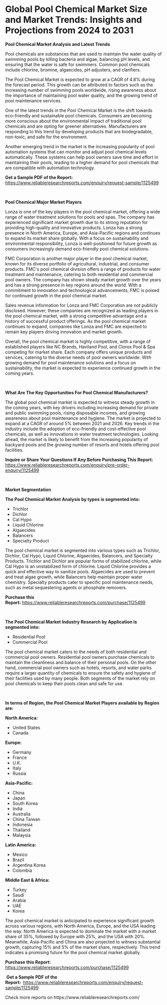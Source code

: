 <p><h1>Global Pool Chemical Market Size and Market Trends: Insights and Projections from 2024 to 2031</h1></p><p><strong>Pool Chemical Market Analysis and Latest Trends</strong></p>
<p><p>Pool chemicals are substances that are used to maintain the water quality of swimming pools by killing bacteria and algae, balancing pH levels, and ensuring that the water is safe for swimmers. Common pool chemicals include chlorine, bromine, algaecides, pH adjusters, and clarifiers.</p><p>The Pool Chemical Market is expected to grow at a CAGR of 4.8% during the forecast period. This growth can be attributed to factors such as the increasing number of swimming pools worldwide, rising awareness about the importance of maintaining pool water quality, and the growing trend of pool maintenance services.</p><p>One of the latest trends in the Pool Chemical Market is the shift towards eco-friendly and sustainable pool chemicals. Consumers are becoming more conscious about the environmental impact of traditional pool chemicals and are opting for greener alternatives. Manufacturers are responding to this trend by developing products that are biodegradable, non-toxic, and safe for the environment.</p><p>Another emerging trend in the market is the increasing popularity of pool automation systems that can monitor and adjust pool chemical levels automatically. These systems can help pool owners save time and effort in maintaining their pools, leading to a higher demand for pool chemicals that are compatible with automation technology.</p></p>
<p><strong>Get a Sample PDF of the Report:&nbsp;</strong> <a href="https://www.reliableresearchreports.com/enquiry/request-sample/1125499">https://www.reliableresearchreports.com/enquiry/request-sample/1125499</a></p>
<p>&nbsp;</p>
<p><strong>Pool Chemical Major Market Players</strong></p>
<p><p>Lonza is one of the key players in the pool chemical market, offering a wide range of water treatment solutions for pools and spas. The company has experienced significant market growth due to its strong reputation for providing high-quality and innovative products. Lonza has a strong presence in North America, Europe, and Asia-Pacific regions and continues to expand its market share globally. With a focus on sustainability and environmental responsibility, Lonza is well-positioned for future growth as consumers increasingly demand eco-friendly pool chemical solutions.</p><p>FMC Corporation is another major player in the pool chemical market, known for its diverse portfolio of agricultural, industrial, and consumer products. FMC's pool chemical division offers a range of products for water treatment and maintenance, catering to both residential and commercial pool owners. The company has shown steady market growth over the years and has a strong presence in key regions around the world. With a commitment to innovation and technological advancements, FMC is poised for continued growth in the pool chemical market.</p><p>Sales revenue information for Lonza and FMC Corporation are not publicly disclosed. However, these companies are recognized as leading players in the pool chemical market, with a strong competitive advantage and a history of successful product offerings. As the pool chemical market continues to expand, companies like Lonza and FMC are expected to remain key players driving innovation and market growth.</p><p>Overall, the pool chemical market is highly competitive, with a range of established players like NC Brands, Haviland Pool, and Clorox Pool & Spa competing for market share. Each company offers unique products and services, catering to the diverse needs of pool owners worldwide. With growing demand for pool maintenance solutions and a focus on sustainability, the market is expected to experience continued growth in the coming years.</p></p>
<p>&nbsp;</p>
<p><strong>What Are The Key Opportunities For Pool Chemical Manufacturers?</strong></p>
<p><p>The global pool chemical market is expected to witness steady growth in the coming years, with key drivers including increasing demand for private and public swimming pools, rising disposable incomes, and growing awareness about pool maintenance and hygiene. The market is projected to expand at a CAGR of around 5% between 2021 and 2026. Key trends in the industry include the adoption of eco-friendly and cost-effective pool chemicals, as well as innovations in water treatment technologies. Looking ahead, the market is likely to benefit from the increasing popularity of backyard pools and the growing number of resorts and hotels offering pool facilities.</p></p>
<p><strong>Inquire or Share Your Questions If Any Before Purchasing This Report:</strong> <a href="https://www.reliableresearchreports.com/enquiry/pre-order-enquiry/1125499">https://www.reliableresearchreports.com/enquiry/pre-order-enquiry/1125499</a></p>
<p>&nbsp;</p>
<p><strong>Market Segmentation</strong></p>
<p><strong>The Pool Chemical Market Analysis by types is segmented into:</strong></p>
<p><ul><li>Trichlor</li><li>Dichlor</li><li>Cal Hypo</li><li>Liquid Chlorine</li><li>Algaecides</li><li>Balancers</li><li>Specialty Product</li></ul></p>
<p><p>The pool chemical market is segmented into various types such as Trichlor, Dichlor, Cal Hypo, Liquid Chlorine, Algaecides, Balancers, and Specialty Products. Trichlor and Dichlor are popular forms of stabilized chlorine, while Cal Hypo is an unstabilized form of chlorine. Liquid Chlorine provides a quick and effective way to sanitize pools. Algaecides are used to prevent and treat algae growth, while Balancers help maintain proper water chemistry. Specialty products cater to specific pool maintenance needs, such as metal sequestering agents or phosphate removers.</p></p>
<p><strong>Purchase this Report:&nbsp;</strong><a href="https://www.reliableresearchreports.com/purchase/1125499">https://www.reliableresearchreports.com/purchase/1125499</a></p>
<p>&nbsp;</p>
<p><strong>The Pool Chemical Market Industry Research by Application is segmented into:</strong></p>
<p><ul><li>Residential Pool</li><li>Commercial Pool</li></ul></p>
<p><p>The pool chemical market caters to the needs of both residential and commercial pool owners. Residential pool owners purchase chemicals to maintain the cleanliness and balance of their personal pools. On the other hand, commercial pool owners such as hotels, resorts, and water parks require a larger quantity of chemicals to ensure the safety and hygiene of their facilities used by many people. Both segments of the market rely on pool chemicals to keep their pools clean and safe for use.</p></p>
<p>&nbsp;</p>
<p><strong>In terms of Region, the Pool Chemical Market Players available by Region are:</strong></p>
<p>
    <p> <strong> North America: </strong>
        <ul>
            <li>United States</li>
            <li>Canada</li>
        </ul>
        </p> 
    <p> <strong> Europe: </strong>
        <ul>
            <li>Germany</li>
            <li>France</li>
            <li>U.K.</li>
            <li>Italy</li>
            <li>Russia</li>
        </ul>
        </p> 
    <p> <strong> Asia-Pacific: </strong>
        <ul>
            <li>China</li>
            <li>Japan</li>
            <li>South Korea</li>
            <li>India</li>
            <li>Australia</li>
            <li>China Taiwan</li>
            <li>Indonesia</li>
            <li>Thailand</li>
            <li>Malaysia</li>
        </ul>
        </p> 
    <p> <strong> Latin America: </strong>
        <ul>
            <li>Mexico</li>
            <li>Brazil</li>
            <li>Argentina Korea</li>
            <li>Colombia</li>
        </ul>
        </p> 
    <p> <strong> Middle East & Africa: </strong>
        <ul>
            <li>Turkey</li>
            <li>Saudi</li>
            <li>Arabia</li>
            <li>UAE</li>
            <li>Korea</li>
        </ul>
    </p>
    </p>
<p><p>The pool chemical market is anticipated to experience significant growth across various regions, with North America, Europe, and the USA leading the way. North America is expected to dominate the market with a market share of 35%, followed by Europe with 25%, and the USA with 20%. Meanwhile, Asia-Pacific and China are also projected to witness substantial growth, capturing 15% and 5% of the market share, respectively. This trend indicates a promising future for the pool chemical market globally.</p></p>
<p><strong>Purchase this Report: </strong><a href="https://www.reliableresearchreports.com/purchase/1125499">https://www.reliableresearchreports.com/purchase/1125499</a></p>
<p>&nbsp;<strong>Get a Sample PDF of the Report:&nbsp;&nbsp;</strong><a href="https://www.reliableresearchreports.com/enquiry/request-sample/1125499">https://www.reliableresearchreports.com/enquiry/request-sample/1125499</a></p>
<p><strong></strong></p>
<p>Check more reports on https://www.reliableresearchreports.com/</p>